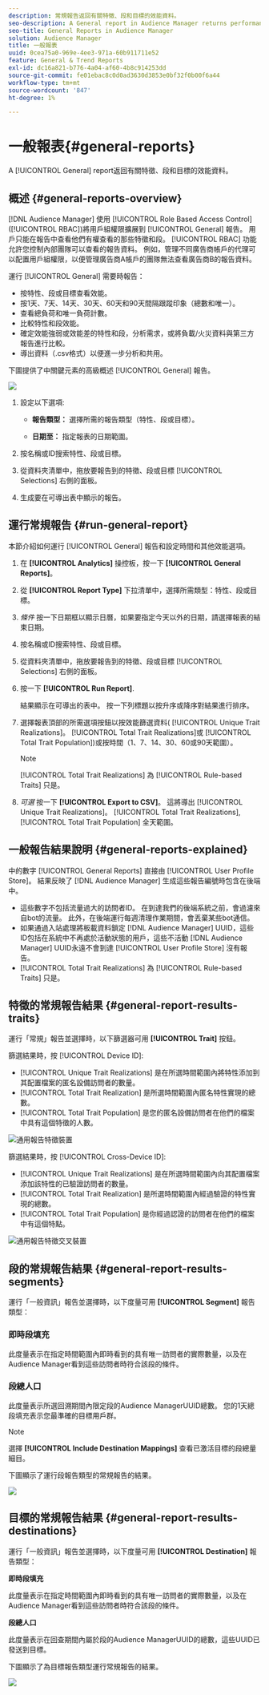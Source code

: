 ```yaml
---
description: 常規報告返回有關特徵、段和目標的效能資料。
seo-description: A General report in Audience Manager returns performance data on traits, segments, and destinations.
seo-title: General Reports in Audience Manager
solution: Audience Manager
title: 一般報表
uuid: 0cea75a0-969e-4ee3-971a-60b911711e52
feature: General & Trend Reports
exl-id: dc16a821-b776-4a04-af60-4b8c914253dd
source-git-commit: fe01ebac8c0d0ad3630d3853e0bf32f0b00f6a44
workflow-type: tm+mt
source-wordcount: '847'
ht-degree: 1%

---
```


# 一般報表{#general-reports}

A [!UICONTROL General] report返回有關特徵、段和目標的效能資料。

## 概述 {#general-reports-overview}

<!-- 

c_general_reports.xml

 -->

[!DNL Audience Manager] 使用 [!UICONTROL Role Based Access Control] ([!UICONTROL RBAC])將用戶組權限擴展到 [!UICONTROL General] 報告。 用戶只能在報告中查看他們有權查看的那些特徵和段。 [!UICONTROL RBAC] 功能允許您控制內部團隊可以查看的報告資料。 例如，管理不同廣告商帳戶的代理可以配置用戶組權限，以便管理廣告商A帳戶的團隊無法查看廣告商B的報告資料。

運行 [!UICONTROL General] 需要時報告：

* 按特性、段或目標查看效能。
* 按1天、7天、14天、30天、60天和90天間隔跟蹤印象（總數和唯一）。
* 查看總負荷和唯一負荷計數。
* 比較特性和段效能。
* 確定效能強弱或效能差的特性和段，分析需求，或將負載/火災資料與第三方報告進行比較。
* 導出資料（.csv格式）以便進一步分析和共用。

下圖提供了中關鍵元素的高級概述 [!UICONTROL General] 報告。

![](assets/general_reports.png)

1. 設定以下選項: 

   * **報告類型：** 選擇所需的報告類型（特性、段或目標）。

   * **日期至：** 指定報表的日期範圍。

2. 按名稱或ID搜索特性、段或目標。
3. 從資料夾清單中，拖放要報告到的特徵、段或目標 [!UICONTROL Selections] 右側的面板。
4. 生成要在可導出表中顯示的報告。

## 運行常規報告 {#run-general-report}

本節介紹如何運行 [!UICONTROL General] 報告和設定時間和其他效能選項。

<!-- 

t_run_general_report.xml

 -->

1. 在 **[!UICONTROL Analytics]** 操控板，按一下 **[!UICONTROL General Reports]**。
1. 從 **[!UICONTROL Report Type]** 下拉清單中，選擇所需類型：特性、段或目標。
1. *條件* 按一下日期框以顯示日曆，如果要指定今天以外的日期，請選擇報表的結束日期。
1. 按名稱或ID搜索特性、段或目標。
1. 從資料夾清單中，拖放要報告到的特徵、段或目標 [!UICONTROL Selections] 右側的面板。
1. 按一下 **[!UICONTROL Run Report]**.

   結果顯示在可導出的表中。 按一下列標題以按升序或降序對結果進行排序。
1. 選擇報表頂部的所需選項按鈕以按效能篩選資料( [!UICONTROL Unique Trait Realizations]。 [!UICONTROL Total Trait Realizations]或 [!UICONTROL Total Trait Population])或按時間（1、7、14、30、60或90天範圍）。

   >[!NOTE]
   >
   >[!UICONTROL Total Trait Realizations] 為 [!UICONTROL Rule-based Traits] 只是。

1. *可選* 按一下 **[!UICONTROL Export to CSV]**。 這將導出 [!UICONTROL Unique Trait Realizations]。 [!UICONTROL Total Trait Realizations], [!UICONTROL Total Trait Population] 全天範圍。

## 一般報告結果說明 {#general-reports-explained}

中的數字 [!UICONTROL General Reports] 直接由 [!UICONTROL User Profile Store]。 結果反映了 [!DNL Audience Manager] 生成這些報告編號時包含在後端中。

* 這些數字不包括流量過大的訪問者ID。 在到達我們的後端系統之前，會過濾來自bot的流量。 此外，在後端運行每週清理作業期間，會丟棄某些bot通信。
* 如果通過入站處理將板載資料鎖定 [!DNL Audience Manager] UUID，這些ID包括在系統中不再處於活動狀態的用戶，這些不活動 [!DNL Audience Manager] UUID永遠不會到達 [!UICONTROL User Profile Store] 沒有報告。
* [!UICONTROL Total Trait Realizations] 為 [!UICONTROL Rule-based Traits] 只是。

## 特徵的常規報告結果 {#general-report-results-traits}

運行「常規」報告並選擇時，以下篩選器可用 **[!UICONTROL Trait]** 按鈕。

篩選結果時，按 [!UICONTROL Device ID]:

* [!UICONTROL Unique Trait Realizations] 是在所選時間範圍內將特性添加到其配置檔案的匿名設備訪問者的數量。
* [!UICONTROL Total Trait Realization] 是所選時間範圍內匿名特性實現的總數。
* [!UICONTROL Total Trait Population] 是您的匿名設備訪問者在他們的檔案中具有這個特徵的人數。

![通用報告特徵裝置](assets/general-report-traits-deviceid.png)

篩選結果時，按 [!UICONTROL Cross-Device ID]:

* [!UICONTROL Unique Trait Realizations] 是在所選時間範圍內向其配置檔案添加該特性的已驗證訪問者的數量。
* [!UICONTROL Total Trait Realization] 是所選時間範圍內經過驗證的特性實現的總數。
* [!UICONTROL Total Trait Population] 是你經過認證的訪問者在他們的檔案中有這個特點。

![通用報告特徵交叉裝置](assets/general-report-traits-cross-device.png)

<!-- 
### Unique Trait Realizations

This metric represents the unique number of [Audience Manager Unique User IDs (UUID)](../reference/ids-in-aam.md) that qualified for the trait in your selected time range. For example, if a user visited your homepage three times on 10/1, you would see one Unique Trait Realization.

### Total Trait Realizations

This metric represents the total amount of trait fires for the trait in your selected time range. For example, if a user visited your homepage, then navigated to your tech news and your sports news sections, they would appear in the General Report as three total trait realizations, and one unique trait realization.

### Total Trait Population

This metric represents the total amount of Audience Manager UUIDs that are currently qualified for the trait. Use this number to understand the total amount of users you could use for segmentation and targeting. Typically, users remain part of a trait for [120 days](../features/traits/create-onboarded-rule-based-traits.md#set-expiration-interval). For example, a user visiting your homepage three times today and never returning afterwards, would remain as a user in this population every day until 120 days from now. At the 120 day mark, they would be removed from the population. Read our [Trait and Segment Qualification Reference](../features/traits/trait-and-segment-qualification-reference.md) for more examples on the difference between Unique Trait Realizations and Total Trait Population.

The illustration below shows the results of running a general report for the Trait report type. -->
<!-- 
![](assets/general_reports_metrics.png) -->


## 段的常規報告結果 {#general-report-results-segments}

運行「一般資訊」報告並選擇時，以下度量可用 **[!UICONTROL Segment]** 報告類型：

### 即時段填充

此度量表示在指定時間範圍內即時看到的具有唯一訪問者的實際數量，以及在Audience Manager看到這些訪問者時符合該段的條件。

### 段總人口

此度量表示所選回溯期間內限定段的Audience ManagerUUID總數。 您的1天總段填充表示您最準確的目標用戶群。

>[!NOTE]
>
>選擇 **[!UICONTROL Include Destination Mappings]** 查看已激活目標的段總量細目。

下圖顯示了運行段報告類型的常規報告的結果。

![](assets/general_reports_segment_metrics.png)

## 目標的常規報告結果 {#general-report-results-destinations}

運行「一般資訊」報告並選擇時，以下度量可用 **[!UICONTROL Destination]** 報告類型：

**即時段填充**

此度量表示在指定時間範圍內即時看到的具有唯一訪問者的實際數量，以及在Audience Manager看到這些訪問者時符合該段的條件。

**段總人口**

此度量表示在回查期間內屬於段的Audience ManagerUUID的總數，這些UUID已發送到目標。

下圖顯示了為目標報告類型運行常規報告的結果。

![](assets/general_reports_destinations.png)
